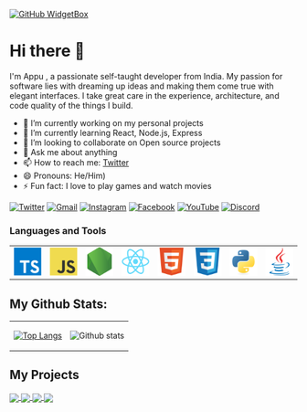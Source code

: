 [![GitHub WidgetBox](https://github-widgetbox.vercel.app/api/profile?username=appujet&data=followers,repositories,stars,commits&theme=viridescent)](https://github.com/appujet)

# Hi there 👋

I'm Appu , a passionate self-taught developer from India. My passion for software lies with dreaming up ideas and making them come true with elegant interfaces. I take great care in the experience, architecture, and code quality of the things I build.

- 🔭 I’m currently working on my personal projects
- 🌱 I’m currently learning React, Node.js, Express
- 👯 I’m looking to collaborate on Open source projects
- 💬 Ask me about anything
- 📫 How to reach me: [Twitter](https://twitter.com/appujet)
- 😄 Pronouns: He/Him)
- ⚡ Fun fact: I love to play games and watch movies

[![Twitter](https://img.shields.io/badge/Twitter-%231DA1F2.svg?style=for-the-badge&logo=Twitter&logoColor=white)](https://twitter.com/appujet)
[![Gmail](https://img.shields.io/badge/%20-Send%20Mail-black?color=14171A&labelColor=ef5350&logo=gmail&logoColor=ffffff&style=for-the-badge)](sdipedit@gmail.com)
[![Instagram](https://img.shields.io/badge/Instagram-%23E4405F.svg?style=for-the-badge&logo=Instagram&logoColor=white)](https://www.instagram.com/appujet/)
[![Facebook](https://img.shields.io/badge/Facebook-%231877F2.svg?style=for-the-badge&logo=Facebook&logoColor=white)](https://www.facebook.com/appujet/)
[![YouTube](https://img.shields.io/badge/YouTube-%23FF0000.svg?style=for-the-badge&logo=YouTube&logoColor=white)](https://www.youtube.com/channel/appujet/)
[![Discord](https://img.shields.io/badge/Discord-%235865F2.svg?style=for-the-badge&logo=discord&logoColor=white)](https://discord.gg/user/959276033683628122)



### Languages and Tools

<table width="100% height="100%" align="center">
 <tr>
  <td>
    <img alt="TypeScript" src="https://raw.githubusercontent.com/devicons/devicon/master/icons/typescript/typescript-original.svg" width="50" height="50" />
  </td>
  <td>
    <img alt="JavaScript" src="https://raw.githubusercontent.com/devicons/devicon/master/icons/javascript/javascript-original.svg" width="50" height="50" />
  </td>
  <td>
    <img alt="Node.js" src="https://raw.githubusercontent.com/devicons/devicon/master/icons/nodejs/nodejs-original.svg" width="50" height="50" />
  </td>
  <td>
    <img alt="React" src="https://raw.githubusercontent.com/devicons/devicon/master/icons/react/react-original.svg" width="50" height="50" />
  </td>
  <td>
    <img alt="HTML5" src="https://raw.githubusercontent.com/devicons/devicon/master/icons/html5/html5-original.svg" width="50" height="50" />
  </td>
  <td>
    <img alt="CSS3" src="https://raw.githubusercontent.com/devicons/devicon/master/icons/css3/css3-original.svg" width="50" height="50" />
  </td>
  <td>
    <img alt="Python" src="https://raw.githubusercontent.com/devicons/devicon/master/icons/python/python-original.svg" width="50" height="50" />
  </td>
  <td>
    <img alt="Java" src="https://raw.githubusercontent.com/devicons/devicon/master/icons/java/java-original.svg" width="50" height="50" />
  </td>

  </tr>
</table>

## My Github Stats:
<table align="center" width="100%" height="100%" >

<tr>
      <td>

[![Top Langs](https://github-readme-stats.vercel.app/api/top-langs/?username=appujet&theme=radical&layout=compact)](https://github.com/appujet)</td>
  <td>

![Github stats](https://github-readme-stats.vercel.app/api?username=appujet&theme=radical&show_icons=true&count_private=true&hide=issues) </td>
    </tr>
</table>


<h2> My Projects</h2>
<a href="https://github.com/appujet/lavamusic">
  <img align="center" src="https://github-readme-stats.vercel.app/api/pin/?username=appujet&theme=react&repo=lavamusic" />
</a>
<a href="https://github.com/appujet/wavemusic">
  <img align="center" src="https://github-readme-stats.vercel.app/api/pin/?username=appujet&theme=react&repo=wavemusic" />
</a>
 <a href="https://github.com/lavalink-list">
  <img align="center" src="https://github-readme-stats.vercel.app/api/pin/?username=appujet&theme=react&repo=lavalink-list" />
</a>
 <a href="https://github.com/appujet/navi">
  <img align="center" src="https://github-readme-stats.vercel.app/api/pin/?username=appujet&theme=react&repo=navi" />
</a>


